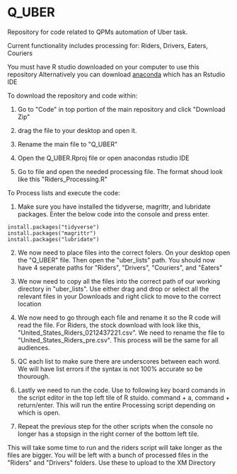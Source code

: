 # Q_UBER
Repository for code related to QPMs automation of Uber task. 

Current functionality includes processing for:
  Riders,
  Drivers,
  Eaters,
  Couriers

You must have R studio downloaded on your computer to use this repository
Alternatively you can download [anaconda](https://www.anaconda.com/) which has an Rstudio IDE

To download the repository and code within:

1. Go to "Code" in top portion of the main repository and click "Download Zip" 

2. drag the file to your desktop and open it. 

3. Rename the main file to "Q_UBER"

4. Open the Q_UBER.Rproj file or open anacondas rstudio IDE 

5. Go to file and open the needed processing file. The format shoud look like this "Riders_Processing.R"

To Process lists and execute the code:

1. Make sure you have installed the tidyverse, magrittr, and lubridate packages. Enter the below code into the console and press enter.
```{R} 
install.packages("tidyverse")
install.packages("magrittr")
install.packages("lubridate")
```

2. We now need to place files into the correct folers. On your desktop open the "Q_UBER" file. Then open the "uber_lists" path. You should now have 4 seperate paths for "Riders", "Drivers", "Couriers", and "Eaters"

3. We now need to copy all the files into the correct path of our working directory in "uber_lists". Use either drag and drop or select all the relevant files in your Downloads and right click to move to the correct location

4. We now need to go through each file and rename it so the R code will read the file. For Riders, the stock download with look like this, "United_States_Riders_0212437221.csv". We need to rename the file to "United_States_Riders_pre.csv". This process will be the same for all audiences.

5. QC each list to make sure there are underscores between each word. We will have list errors if the syntax is not 100% accurate so be thourough. 

6. Lastly we need to run the code. Use to following key board comands in the script editor in the top left tile of R stuido. command + a, command + return/enter. This will run the entire Processing script depending on which is open. 

7. Repeat the previous step for the other scripts when the console no longer has a stopsign in the right corner of the bottom left tile. 

This will take some time to run and the riders script will take longer as the files are bigger. You will be left with a bunch of processed files in the "Riders" and "Drivers" folders. Use these to upload to the XM Directory





  
